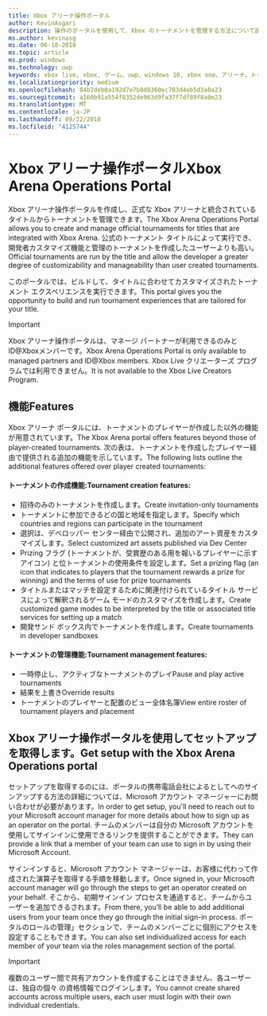 ```yaml
---
title: Xbox アリーナ操作ポータル
author: KevinAsgari
description: 操作のポータルを使用して、Xbox のトーナメントを管理する方法について説明します。
ms.author: kevinasg
ms.date: 06-18-2018
ms.topic: article
ms.prod: windows
ms.technology: uwp
keywords: xbox live, xbox, ゲーム、uwp、windows 10, xbox one、アリーナ、トーナメント、操作, ポータル
ms.localizationpriority: medium
ms.openlocfilehash: 84b2deb0a192d7e7b8d8360ec703d4eb5d3a0a23
ms.sourcegitcommit: a160b91a554f8352de963d9fa37f7df89f8a0e23
ms.translationtype: MT
ms.contentlocale: ja-JP
ms.lasthandoff: 09/22/2018
ms.locfileid: "4125744"
---
```

# <a name="xbox-arena-operations-portal"></a><span data-ttu-id="eea1e-104">Xbox アリーナ操作ポータル</span><span class="sxs-lookup"><span data-stu-id="eea1e-104">Xbox Arena Operations Portal</span></span>



<span data-ttu-id="eea1e-105">Xbox アリーナ操作ポータルを作成し、正式な Xbox アリーナと統合されているタイトルからトーナメントを管理できます。</span><span class="sxs-lookup"><span data-stu-id="eea1e-105">The Xbox Arena Operations Portal allows you to create and manage official tournaments for titles that are integrated with Xbox Arena.</span></span> <span data-ttu-id="eea1e-106">公式のトーナメント タイトルによって実行でき、開発者カスタマイズ機能と管理のトーナメントを作成したユーザーよりも高い。</span><span class="sxs-lookup"><span data-stu-id="eea1e-106">Official tournaments are run by the title and allow the developer a greater degree of customizability and manageability than user created tournaments.</span></span>

<span data-ttu-id="eea1e-107">このポータルでは、ビルドして、タイトルに合わせてカスタマイズされたトーナメント エクスペリエンスを実行できます。</span><span class="sxs-lookup"><span data-stu-id="eea1e-107">This portal gives you the opportunity to build and run tournament experiences that are tailored for your title.</span></span>

> [!IMPORTANT]  
> <span data-ttu-id="eea1e-108">Xbox アリーナ操作ポータルは、マネージ パートナーが利用できるのみとID@Xboxメンバーです。</span><span class="sxs-lookup"><span data-stu-id="eea1e-108">Xbox Arena Operations Portal is only available to managed partners and ID@Xbox members.</span></span> <span data-ttu-id="eea1e-109">Xbox Live クリエーターズ プログラムでは利用できません。</span><span class="sxs-lookup"><span data-stu-id="eea1e-109">It is not available to the Xbox Live Creators Program.</span></span>

## <a name="features"></a><span data-ttu-id="eea1e-110">機能</span><span class="sxs-lookup"><span data-stu-id="eea1e-110">Features</span></span>

<span data-ttu-id="eea1e-111">Xbox アリーナ ポータルには、トーナメントのプレイヤーが作成した以外の機能が用意されています。</span><span class="sxs-lookup"><span data-stu-id="eea1e-111">The Xbox Arena portal offers features beyond those of player-created tournaments.</span></span> <span data-ttu-id="eea1e-112">次の表は、トーナメントを作成したプレイヤー経由で提供される追加の機能を示しています。</span><span class="sxs-lookup"><span data-stu-id="eea1e-112">The following lists outline the additional features offered over player created tournaments:</span></span>

#### <a name="tournament-creation-features"></a><span data-ttu-id="eea1e-113">トーナメントの作成機能:</span><span class="sxs-lookup"><span data-stu-id="eea1e-113">Tournament creation features:</span></span>

* <span data-ttu-id="eea1e-114">招待のみのトーナメントを作成します。</span><span class="sxs-lookup"><span data-stu-id="eea1e-114">Create invitation-only tournaments</span></span>
* <span data-ttu-id="eea1e-115">トーナメントに参加できるどの国と地域を指定します。</span><span class="sxs-lookup"><span data-stu-id="eea1e-115">Specify which countries and regions can participate in the tournament</span></span>
* <span data-ttu-id="eea1e-116">選択は、デベロッパー センター経由で公開され、追加のアート資産をカスタマイズします。</span><span class="sxs-lookup"><span data-stu-id="eea1e-116">Select customized art assets published via Dev Center</span></span>
* <span data-ttu-id="eea1e-117">Prizing フラグ (トーナメントが、受賞歴のある用を報いるプレイヤーに示すアイコン) と位トーナメントの使用条件を設定します。</span><span class="sxs-lookup"><span data-stu-id="eea1e-117">Set a prizing flag (an icon that indicates to players that the tournament rewards a prize for winning) and the terms of use for prize tournaments</span></span>
* <span data-ttu-id="eea1e-118">タイトルまたはマッチを設定するために関連付けられているタイトル サービスによって解釈されるゲーム モードのカスタマイズを作成します。</span><span class="sxs-lookup"><span data-stu-id="eea1e-118">Create customized game modes to be interpreted by the title or associated title services for setting up a match</span></span>
* <span data-ttu-id="eea1e-119">開発サンド ボックス内でトーナメントを作成します。</span><span class="sxs-lookup"><span data-stu-id="eea1e-119">Create tournaments in developer sandboxes</span></span>

#### <a name="tournament-management-features"></a><span data-ttu-id="eea1e-120">トーナメントの管理機能:</span><span class="sxs-lookup"><span data-stu-id="eea1e-120">Tournament management features:</span></span>

* <span data-ttu-id="eea1e-121">一時停止し、アクティブなトーナメントのプレイ</span><span class="sxs-lookup"><span data-stu-id="eea1e-121">Pause and play active tournaments</span></span>
* <span data-ttu-id="eea1e-122">結果を上書き</span><span class="sxs-lookup"><span data-stu-id="eea1e-122">Override results</span></span>
* <span data-ttu-id="eea1e-123">トーナメントのプレイヤーと配置のビュー全体名簿</span><span class="sxs-lookup"><span data-stu-id="eea1e-123">View entire roster of tournament players and placement</span></span>

## <a name="get-setup-with-the-xbox-arena-operations-portal"></a><span data-ttu-id="eea1e-124">Xbox アリーナ操作ポータルを使用してセットアップを取得します。</span><span class="sxs-lookup"><span data-stu-id="eea1e-124">Get setup with the Xbox Arena Operations portal</span></span>

<span data-ttu-id="eea1e-125">セットアップを取得するのには、ポータルの携帯電話会社によるとしてへのサインアップする方法の詳細については、Microsoft アカウント マネージャーにお問い合わせが必要があります。</span><span class="sxs-lookup"><span data-stu-id="eea1e-125">In order to get setup, you'll need to reach out to your Microsoft account manager for more details about how to sign up as an operator on the portal.</span></span> <span data-ttu-id="eea1e-126">チームのメンバーは自分の Microsoft アカウントを使用してサインインに使用できるリンクを提供することができます。</span><span class="sxs-lookup"><span data-stu-id="eea1e-126">They can provide a link that a member of your team can use to sign in by using their Microsoft Account.</span></span>

<span data-ttu-id="eea1e-127">サインインすると、Microsoft アカウント マネージャーは、お客様に代わって作成された演算子を取得する手順を移動します。</span><span class="sxs-lookup"><span data-stu-id="eea1e-127">Once signed in, your Microsoft account manager will go through the steps to get an operator created on your behalf.</span></span> <span data-ttu-id="eea1e-128">そこから、初期サインイン プロセスを通過すると、チームからユーザーを追加できるされます。</span><span class="sxs-lookup"><span data-stu-id="eea1e-128">From there, you’ll be able to add additional users from your team once they go through the initial sign-in process.</span></span> <span data-ttu-id="eea1e-129">ポータルのロールの管理」セクションで、チームのメンバーごとに個別にアクセスを設定することもできます。</span><span class="sxs-lookup"><span data-stu-id="eea1e-129">You can also set individualized access for each member of your team via the roles management section of the portal.</span></span>

> [!IMPORTANT]  
> <span data-ttu-id="eea1e-130">複数のユーザー間で共有アカウントを作成することはできません、各ユーザーは、独自の個々 の資格情報でログインします。</span><span class="sxs-lookup"><span data-stu-id="eea1e-130">You cannot create shared accounts across multiple users, each user must login with their own individual credentials.</span></span>
